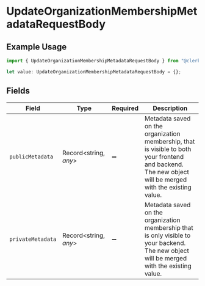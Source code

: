 # UpdateOrganizationMembershipMetadataRequestBody

## Example Usage

```typescript
import { UpdateOrganizationMembershipMetadataRequestBody } from "@clerk/backend-sdk/models/operations";

let value: UpdateOrganizationMembershipMetadataRequestBody = {};
```

## Fields

| Field                                                                                                                                                    | Type                                                                                                                                                     | Required                                                                                                                                                 | Description                                                                                                                                              |
| -------------------------------------------------------------------------------------------------------------------------------------------------------- | -------------------------------------------------------------------------------------------------------------------------------------------------------- | -------------------------------------------------------------------------------------------------------------------------------------------------------- | -------------------------------------------------------------------------------------------------------------------------------------------------------- |
| `publicMetadata`                                                                                                                                         | Record<string, *any*>                                                                                                                                    | :heavy_minus_sign:                                                                                                                                       | Metadata saved on the organization membership, that is visible to both your frontend and backend.<br/>The new object will be merged with the existing value. |
| `privateMetadata`                                                                                                                                        | Record<string, *any*>                                                                                                                                    | :heavy_minus_sign:                                                                                                                                       | Metadata saved on the organization membership that is only visible to your backend.<br/>The new object will be merged with the existing value.           |